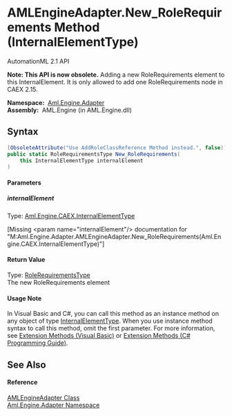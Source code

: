 AMLEngineAdapter.New_RoleRequirements Method (InternalElementType)
==================================================================
AutomationML 2.1 API

**Note: This API is now obsolete.**
Adding a new RoleRequirements element to this InternalElement. It is only allowed to add one RoleRequirements node in CAEX 2.15.

  **Namespace:**  [Aml.Engine.Adapter][1]  
  **Assembly:**  AML.Engine (in AML.Engine.dll)

Syntax
------

```csharp
[ObsoleteAttribute("Use AddRoleClassReference Method instead.", false)]
public static RoleRequirementsType New_RoleRequirements(
	this InternalElementType internalElement
)
```

#### Parameters

##### *internalElement*
Type: [Aml.Engine.CAEX.InternalElementType][2]  

[Missing &lt;param name="internalElement"/> documentation for "M:Aml.Engine.Adapter.AMLEngineAdapter.New_RoleRequirements(Aml.Engine.CAEX.InternalElementType)"]


#### Return Value
Type: [RoleRequirementsType][3]  
The new RoleRequirements element
#### Usage Note
In Visual Basic and C#, you can call this method as an instance method on any object of type [InternalElementType][2]. When you use instance method syntax to call this method, omit the first parameter. For more information, see [Extension Methods (Visual Basic)][4] or [Extension Methods (C# Programming Guide)][5].

See Also
--------

#### Reference
[AMLEngineAdapter Class][6]  
[Aml.Engine.Adapter Namespace][1]  

[1]: ../README.md
[2]: ../../Aml.Engine.CAEX/InternalElementType/README.md
[3]: ../../Aml.Engine.CAEX/RoleRequirementsType/README.md
[4]: https://docs.microsoft.com/dotnet/visual-basic/programming-guide/language-features/procedures/extension-methods
[5]: https://docs.microsoft.com/dotnet/csharp/programming-guide/classes-and-structs/extension-methods
[6]: README.md
[7]: https://www.automationml.org
[8]: ../../icons/logoShade.png